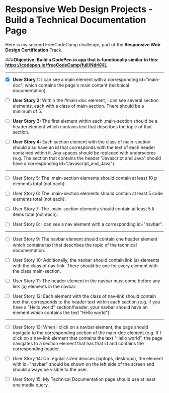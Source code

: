 # Responsive Web Design Projects - Build a Technical Documentation Page

Here is my second FreeCodeCamp challenge, part of the **Responsive Web Design Certification** Track. 

###**Objective: Build a CodePen.io app that is functionally similar to this: https://codepen.io/freeCodeCamp/full/NdrKKL**

--------

- [x] **User Story 1:** I can see a main element with a corresponding id="main-doc", which contains the page's main content (technical documentation).

- [ ] **User Story 2:** Within the #main-doc element, I can see several section elements, each with a class of main-section. There should be a minimum of 5.

- [ ] **User Story 3:** The first element within each .main-section should be a header element which contains text that describes the topic of that section.

- [ ] **User Story 4:** Each section element with the class of main-section should also have an id that corresponds with the text of each header contained within it. Any spaces should be replaced with underscores (e.g. The section that contains the header "Javascript and Java" should have a corresponding id="Javascript_and_Java").

-------------

- [ ] User Story 5: The .main-section elements should contain at least 10 p elements total (not each).

- [ ] User Story 6: The .main-section elements should contain at least 5 code elements total (not each).

- [ ] User Story 7: The .main-section elements should contain at least 5 li items total (not each).

- [ ] User Story 8: I can see a nav element with a corresponding id="navbar".

-------------

- [ ] User Story 9: The navbar element should contain one header element which contains text that describes the topic of the technical documentation.

- [ ] User Story 10: Additionally, the navbar should contain link (a) elements with the class of nav-link. There should be one for every element with the class main-section.

- [ ] User Story 11: The header element in the navbar must come before any link (a) elements in the navbar.

- [ ] User Story 12: Each element with the class of nav-link should contain text that corresponds to the header text within each section (e.g. if you have a "Hello world" section/header, your navbar should have an element which contains the text "Hello world"). 

-------------

- [ ] User Story 13: When I click on a navbar element, the page should navigate to the corresponding section of the main-doc element (e.g. If I click on a nav-link element that contains the text "Hello world", the page navigates to a section element that has that id and contains the corresponding header.

- [ ] User Story 14: On regular sized devices (laptops, desktops), the element with id="navbar" should be shown on the left side of the screen and should always be visible to the user.

- [ ] User Story 15: My Technical Documentation page should use at least one media query.
